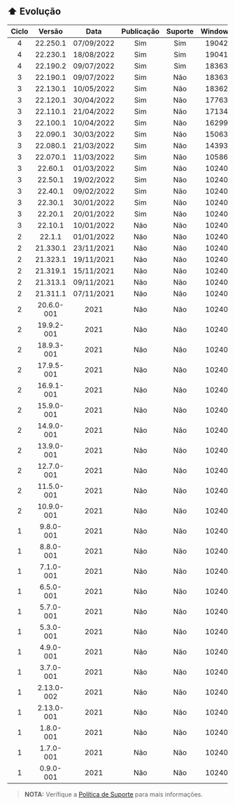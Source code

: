 ## :arrow_up: Evolução
|Ciclo|Versão|Data|Publicação|Suporte|Windows|PowerShell|7-Zip|Módulos|Linhas|
|:---:|:---:|:---:|:---:|:---:|:---:|:---:|:---:|:---:|:---:|
|4|22.250.1|07/09/2022|Sim|Sim|19042|7.2.0|22.00|100|3664|
|4|22.230.1|18/08/2022|Sim|Sim|19041|7.2.0|22.00|88|3222|
|4|22.190.2|09/07/2022|Sim|Sim|18363|7.2.0|21.07|86|3130|
|3|22.190.1|09/07/2022|Sim|Não|18363|7.2.0|21.07|87|3080|
|3|22.130.1|10/05/2022|Sim|Não|18362|7.2.0|21.07|86|3010|
|3|22.120.1|30/04/2022|Sim|Não|17763|7.2.0|21.07|85|3128|
|3|22.110.1|21/04/2022|Sim|Não|17134|7.2.0|21.07|86|3084|
|3|22.100.1|10/04/2022|Sim|Não|16299|7.2.0|21.07|85|3025|
|3|22.090.1|30/03/2022|Sim|Não|15063|7.2.0|21.07|85|3003|
|3|22.080.1|21/03/2022|Sim|Não|14393|7.2.0|21.07|80|2805|
|3|22.070.1|11/03/2022|Sim|Não|10586|7.2.0|21.07|75|2646|
|3|22.60.1|01/03/2022|Sim|Não|10240|7.2.0|21.07|72|2495|
|3|22.50.1|19/02/2022|Sim|Não|10240|7.2.0|21.07|68|2307|
|3|22.40.1|09/02/2022|Sim|Não|10240|7.2.0|21.07|52|1631|
|3|22.30.1|30/01/2022|Sim|Não|10240|7.2.0|21.07|42|1506|
|3|22.20.1|20/01/2022|Sim|Não|10240|7.2.0|21.06|39|1426|
|3|22.10.1|10/01/2022|Não|Não|10240|7.1.0|19.00|38|1375|
|2|22.1.1|01/01/2022|Não|Não|10240|7.0.0|-|24|1364|
|2|21.330.1|23/11/2021|Não|Não|10240|5.1.0|-|22|1189|
|2|21.323.1|19/11/2021|Não|Não|10240|5.1.0|-|21|1019|
|2|21.319.1|15/11/2021|Não|Não|10240|5.1.0|-|23|851|
|2|21.313.1|09/11/2021|Não|Não|10240|5.1.0|-|22|732|
|2|21.311.1|07/11/2021|Não|Não|10240|5.1.0|-|22|697|
|2|20.6.0-001|2021|Não|Não|10240|5.1.0|-|22|675|
|2|19.9.2-001|2021|Não|Não|10240|5.1.0|-|21|648|
|2|18.9.3-001|2021|Não|Não|10240|5.1.0|-|20|820|
|2|17.9.5-001|2021|Não|Não|10240|5.1.0|-|19|641|
|2|16.9.1-001|2021|Não|Não|10240|5.1.0|-|18|529|
|2|15.9.0-001|2021|Não|Não|10240|5.1.0|-|17|518|
|2|14.9.0-001|2021|Não|Não|10240|5.1.0|-|16|473|
|2|13.9.0-001|2021|Não|Não|10240|5.1.0|-|15|463|
|2|12.7.0-001|2021|Não|Não|10240|5.1.0|-|14|371|
|2|11.5.0-001|2021|Não|Não|10240|5.1.0|-|13|357|
|2|10.9.0-001|2021|Não|Não|10240|5.1.0|-|12|344|
|1|9.8.0-001|2021|Não|Não|10240|5.1.0|-|11|316|
|1|8.8.0-001|2021|Não|Não|10240|5.1.0|-|10|280|
|1|7.1.0-001|2021|Não|Não|10240|5.1.0|-|9|264|
|1|6.5.0-001|2021|Não|Não|10240|5.1.0|-|8|251|
|1|5.7.0-001|2021|Não|Não|10240|5.1.0|-|7|232|
|1|5.3.0-001|2021|Não|Não|10240|5.1.0|-|7|228|
|1|4.9.0-001|2021|Não|Não|10240|5.1.0|-|6|212|
|1|3.7.0-001|2021|Não|Não|10240|5.1.0|-|5|150|
|1|2.13.0-002|2021|Não|Não|10240|5.1.0|-|4|127|
|1|2.13.0-001|2021|Não|Não|10240|5.1.0|-|4|127|
|1|1.8.0-001|2021|Não|Não|10240|5.1.0|-|3|94|
|1|1.7.0-001|2021|Não|Não|10240|5.1.0|-|3|92|
|1|0.9.0-001|2021|Não|Não|10240|5.1.0|-|5|105|
> **NOTA:** Verifique a [Política de Suporte](https://github.com/2uj1m28ohz/workflow/blob/main/SUPPORT.md) para mais informações.
